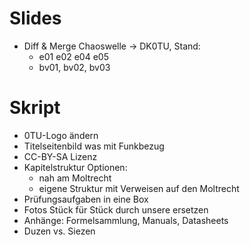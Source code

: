 # Slides

* Diff & Merge Chaoswelle -> DK0TU, Stand:
    * e01 e02 e04 e05
    * bv01, bv02, bv03

# Skript

* 0TU-Logo ändern
* Titelseitenbild was mit Funkbezug
* CC-BY-SA Lizenz
* Kapitelstruktur Optionen:
    * nah am Moltrecht
    * eigene Struktur mit Verweisen auf den Moltrecht
* Prüfungsaufgaben in eine Box
* Fotos Stück für Stück durch unsere ersetzen
* Anhänge: Formelsammlung, Manuals, Datasheets
* Duzen vs. Siezen
